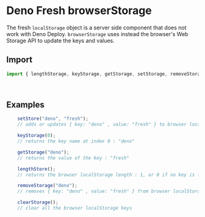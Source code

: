 # Deno Fresh browserStorage

The fresh `localStorage` object is a server side component that does not work with Deno Deploy.
`browserStorage` uses instead the browser's Web Storage API to update the keys and values.
<br>

## Import

```ts
import { lengthStorage, keyStorage, getStorage, setStorage, removeStorage, clearStorage } from "";
```
<br>

## Examples

```ts
    setStore("deno", "fresh");
    // adds or updates { key: "deno" , value: "fresh" } to browser localStorage

    keyStorage(0);
    // returns the key name at index 0 : "deno"

    getStorage("deno");
    // returns the value of the key : "fresh"

    lengthStore();
    // returns the browser localStorage length : 1, or 0 if no key is found

    removeStorage("deno");
    // removes { key: "deno" , value: "fresh" } from browser localStorage

    clearStorage();
    // clear all the browser localStorage keys
```